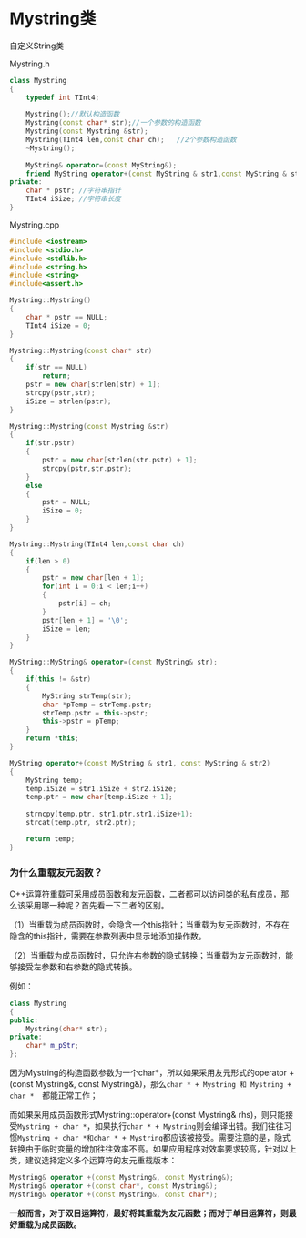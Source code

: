 # Mystring类

自定义String类



Mystring.h

```C++
class Mystring
{
    typedef int TInt4;
    
    Mystring();//默认构造函数
    Mystring(const char* str);//一个参数的构造函数
    Mystring(const Mystring &str);
    Mystring(TInt4 len,const char ch);   //2个参数构造函数
    ~Mystring();
    
   	MyString& operator=(const MyString&);
    friend MyString operator+(const MyString & str1,const MyString & str2);
private:
    char * pstr; //字符串指针
    TInt4 iSize; //字符串长度
}

```



Mystring.cpp

```C++
#include <iostream>
#include <stdio.h>
#include <stdlib.h>
#include <string.h>
#include <string>
#include<assert.h>

Mystring::Mystring()
{
    char * pstr == NULL;
    TInt4 iSize = 0;
}

Mystring::Mystring(const char* str)
{
    if(str == NULL)
        return;
    pstr = new char[strlen(str) + 1];
    strcpy(pstr,str);
    iSize = strlen(pstr);
}

Mystring::Mystring(const Mystring &str)
{
    if(str.pstr)
    {
        pstr = new char[strlen(str.pstr) + 1];
    	strcpy(pstr,str.pstr);
    }
    else
    {
        pstr = NULL;
        iSize = 0;
    }
}

Mystring::Mystring(TInt4 len,const char ch)
{
	if(len > 0)
    {
        pstr = new char[len + 1];
        for(int i = 0;i < len;i++)
        {
			pstr[i] = ch;
        }
        pstr[len + 1] = '\0';
        iSize = len;
    }
}

MyString::MyString& operator=(const MyString& str);
{
    if(this != &str)
    {
        MyString strTemp(str);
        char *pTemp = strTemp.pstr;
        strTemp.pstr = this->pstr;
        this->pstr = pTemp;
    }
    return *this;
}

MyString operator+(const MyString & str1, const MyString & str2)
{
	MyString temp;
	temp.iSize = str1.iSize + str2.iSize;
	temp.ptr = new char[temp.iSize + 1];
	
	strncpy(temp.ptr, str1.ptr,str1.iSize+1);
	strcat(temp.ptr, str2.ptr);

	return temp;
}
```



### 为什么重载友元函数？

C++运算符重载可采用成员函数和友元函数，二者都可以访问类的私有成员，那么该采用哪一种呢？首先看一下二者的区别。

（1）当重载为成员函数时，会隐含一个this指针；当重载为友元函数时，不存在隐含的this指针，需要在参数列表中显示地添加操作数。

（2）当重载为成员函数时，只允许右参数的隐式转换；当重载为友元函数时，能够接受左参数和右参数的隐式转换。

例如：

```C++
class Mystring
{
public:
    Mystring(char* str);
private:
    char* m_pStr;
};
```



因为Mystring的构造函数参数为一个char*，所以如果采用友元形式的operator +(const Mystring&, const Mystring&)，那么`char * + Mystring 和 Mystring + char *  `都能正常工作；

而如果采用成员函数形式Mystring::operator+(const Mystring& rhs)，则只能接受`Mystring + char *`，如果执行`char * + Mystring`则会编译出错。我们往往习惯`Mystring + char *和char * + Mystring`都应该被接受。需要注意的是，隐式转换由于临时变量的增加往往效率不高。如果应用程序对效率要求较高，针对以上类，建议选择定义多个运算符的友元重载版本：

```C++
Mystring& operator +(const Mystring&, const Mystring&);
Mystring& operator +(const char*, const Mystring&);
Mystring& operator +(const Mystring&, const char*);
```

**一般而言，对于双目运算符，最好将其重载为友元函数；而对于单目运算符，则最好重载为成员函数。** 
